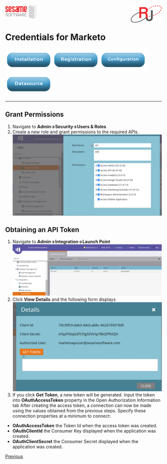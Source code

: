 <img  src="../../images/SesameSoftwareLogo-2020Final.png" width="100"><img align=right src="../../images/RJOrbitLogo-2021Final.png" width="100">

# Credentials for Marketo

[![Installation](../../images/Button_Installation.png)](../../guides/installguide.md)[![Registration](../../images/Button_Registration.png)](../../guides/RegistrationGuide.md)[![Configuration](../../images/Button_Configuration.png)](../../guides/configurationGuide.md)[![Datasource](../../images/Button_Datasource.png)](../README.md)

---

## Grant Permissions

1. Navigate to **Admin&rarr;Security&rarr;Users & Roles**
2. Create a new role and grant permissions to the required APIs.
![account id](../../images/MarketoCreds1.PNG)

## Obtaining an API Token

1. Navigate to **Admin&rarr;Integration&rarr;Launch Point**
![Manage Authentication](../../images/MarketoCreds2.PNG)
2. Click **View Details** and the following form displays
![Manage Authentication](../../images/MarketoCreds3.PNG)
3. If you click **Get Token**, a new token will be generated.
Input the token into **OAuthAccessToken** property in the Open Authorization Information tab
After creating the access token, a connection can now be made using the values obtained from the previous steps. Specify these connection properties at a minimum to connect:

- **OAuthAccessToken** the Token Id when the access token was created.
- **OAuthClientId** the Consumer Key displayed when the application was created.
- **OAuthClientSecret** the Consumer Secret displayed when the application was created.

[Previous](../marketo.md)